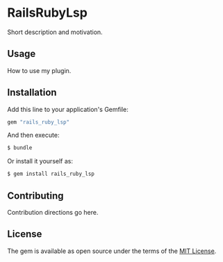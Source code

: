 # RailsRubyLsp
Short description and motivation.

## Usage
How to use my plugin.

## Installation
Add this line to your application's Gemfile:

```ruby
gem "rails_ruby_lsp"
```

And then execute:
```bash
$ bundle
```

Or install it yourself as:
```bash
$ gem install rails_ruby_lsp
```

## Contributing
Contribution directions go here.

## License
The gem is available as open source under the terms of the [MIT License](https://opensource.org/licenses/MIT).
